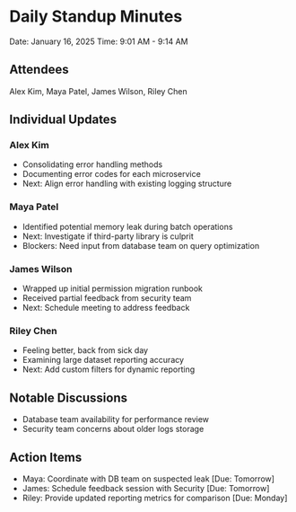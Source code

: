 # Daily Standup Minutes
Date: January 16, 2025
Time: 9:01 AM - 9:14 AM

## Attendees
Alex Kim, Maya Patel, James Wilson, Riley Chen

## Individual Updates
### Alex Kim
* Consolidating error handling methods
* Documenting error codes for each microservice
* Next: Align error handling with existing logging structure

### Maya Patel
* Identified potential memory leak during batch operations
* Next: Investigate if third-party library is culprit
* Blockers: Need input from database team on query optimization

### James Wilson
* Wrapped up initial permission migration runbook
* Received partial feedback from security team
* Next: Schedule meeting to address feedback

### Riley Chen
* Feeling better, back from sick day
* Examining large dataset reporting accuracy
* Next: Add custom filters for dynamic reporting

## Notable Discussions
* Database team availability for performance review
* Security team concerns about older logs storage

## Action Items
* Maya: Coordinate with DB team on suspected leak [Due: Tomorrow]
* James: Schedule feedback session with Security [Due: Tomorrow]
* Riley: Provide updated reporting metrics for comparison [Due: Monday]